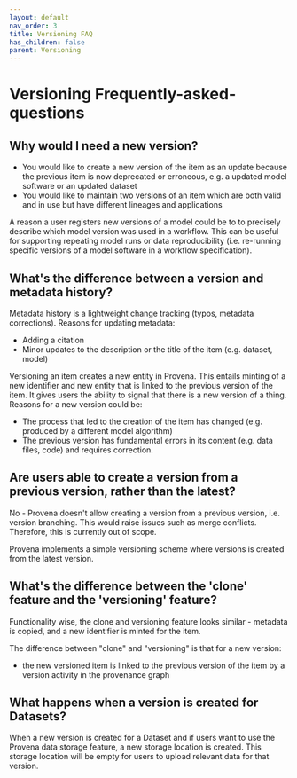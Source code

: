 ```yaml
---
layout: default
nav_order: 3
title: Versioning FAQ 
has_children: false
parent: Versioning
---
```

# Versioning Frequently-asked-questions 

## Why would I need a new version?

* You would like to create a new version of the item as an update because the previous item is now deprecated or erroneous, e.g. a updated model software or an updated dataset
* You would like to maintain two versions of an item which are both valid and in use but have different lineages and applications


A reason a user registers new versions of a model could be to to precisely describe which model version was used in a workflow. This can be useful for supporting repeating model runs or data reproducibility (i.e. re-running specific versions of a model software in a workflow specification).

## What's the difference between a version and metadata history?

Metadata history is a lightweight change tracking (typos, metadata corrections). Reasons for updating metadata:
- Adding a citation
- Minor updates to the description or the title of the item (e.g. dataset, model)

Versioning an item creates a new entity in Provena. This entails minting of a new identifier and new entity that is linked to the previous version of the item. It gives users the ability to signal that there is a new version of a thing. Reasons for a new version could be: 
- The process that led to the creation of the item has changed (e.g. produced by a different model algorithm)
- The previous version has fundamental errors in its content (e.g. data files, code) and requires correction.

## Are users able to create a version from a previous version, rather than the latest?

No - Provena doesn't allow creating a version from a previous version, i.e.  version branching. This would raise issues such as merge conflicts. Therefore, this is currently out of scope.

Provena implements a simple versioning scheme where versions is created from the latest version. 

##  What's the difference between the 'clone' feature and the 'versioning' feature?

Functionality wise, the clone and versioning feature looks similar - metadata is copied, and a new identifier is minted for the item. 

The difference between "clone" and "versioning" is that for a new version:
- the new versioned item is linked to the previous version of the item by a version activity in the provenance graph

## What happens when a version is created for Datasets?

When a new version is created for a Dataset and if users want to use the Provena data storage feature, a new storage location is created. This storage location will be empty for users to upload relevant data for that version.


